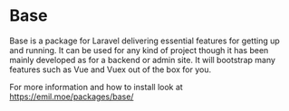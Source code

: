 # Base

Base is a package for Laravel delivering essential features for getting up and running. It can be used for any kind of project though it has been mainly developed as for a backend or admin site. It will bootstrap many features such as Vue and Vuex out of the box for you.

For more information and how to install look at https://emil.moe/packages/base/

